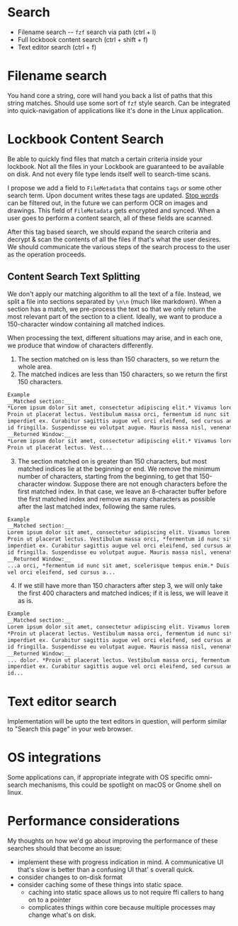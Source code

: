 # Search

+ Filename search -- `fzf` search via path (ctrl + l)
+ Full lockbook content search (ctrl + shift + f)
+ Text editor search (ctrl + f)

# Filename search

You hand core a string, core will hand you back a list of paths that this string matches. Should use some sort of `fzf`
style search. Can be integrated into quick-navigation of applications like it's done in the Linux application.

# Lockbook Content Search

Be able to quickly find files that match a certain criteria inside your lockbook. Not all the files in your Lockbook are
guaranteed to be available on disk. And not every file type lends itself well to search-time scans.

I propose we add a field to `FileMetadata` that contains `tags` or some other search term. Upon document writes these
tags are updated. [Stop words](https://en.wikipedia.org/wiki/Stop_word) can be filtered out, in the future we can
perform OCR on images and drawings. This field of `FileMetadata` gets encrypted and synced. When a user goes to perform
a content search, all of these fields are scanned.

After this tag based search, we should expand the search criteria and decrypt & scan the contents of all the files if
that's what the user desires. We should communicate the various steps of the search process to the user as the operation
proceeds.

## Content Search Text Splitting

We don't apply our matching algorithm to all the text of a file. Instead, we split a file into sections separated by 
`\n\n` (much like markdown). When a section has a match, we pre-process the text so that we only return the most 
relevant part of the section to a client. Ideally, we want to produce a 150-character window containing all 
matched indices.

When processing the text, different situations may arise, and in each one, we produce that window of characters 
differently.
1. The section matched on is less than 150 characters, so we return the whole area.
2. The matched indices are less than 150 characters, so we return the first 150 characters.
```markdown
Example
__Matched section:__
*Lorem ipsum dolor sit amet, consectetur adipiscing elit.* Vivamus lorem purus, malesuada a dui a, auctor lobortis dolor. 
Proin ut placerat lectus. Vestibulum massa orci, fermentum id nunc sit amet, scelerisque tempus enim. Duis tristique 
imperdiet ex. Curabitur sagittis augue vel orci eleifend, sed cursus ante porta. Phasellus pellentesque vulputate ante 
id fringilla. Suspendisse eu volutpat augue. Mauris massa nisl, venenatis eget viverra non, ultrices vel enim.
__Returned Window:__
*Lorem ipsum dolor sit amet, consectetur adipiscing elit.* Vivamus lorem purus, malesuada a dui a, auctor lobortis dolor.
Proin ut placerat lectus. Vest...
```
3. The section matched on is greater than 150 characters, but most matched indices lie at the beginning or end.
We remove the minimum number of characters, starting from the beginning, to get that 150-character window. 
Suppose there are not enough characters before the first matched index. In that case, we leave an 8-character buffer 
before the first matched index and remove as many characters as possible after the last matched index, following the 
same rules.
```markdown
Example
__Matched section:__
Lorem ipsum dolor sit amet, consectetur adipiscing elit. Vivamus lorem purus, malesuada a dui a, auctor lobortis dolor.
Proin ut placerat lectus. Vestibulum massa orci, *fermentum id nunc sit amet, scelerisque tempus enim.* Duis tristique
imperdiet ex. Curabitur sagittis augue vel orci eleifend, sed cursus ante porta. Phasellus pellentesque vulputate ante
id fringilla. Suspendisse eu volutpat augue. Mauris massa nisl, venenatis eget viverra non, ultrices vel enim.
__Returned Window:__
...a orci, *fermentum id nunc sit amet, scelerisque tempus enim.* Duis tristique imperdiet ex. Curabitur sagittis augue 
vel orci eleifend, sed cursus a...
```
4. If we still have more than 150 characters after step 3, we will only take the first 400 characters and matched 
indices; if it is less, we will leave it as is.
```markdown
Example
__Matched section:__
Lorem ipsum dolor sit amet, consectetur adipiscing elit. Vivamus lorem purus, malesuada a dui a, auctor lobortis dolor.
*Proin ut placerat lectus. Vestibulum massa orci, fermentum id nunc sit amet, scelerisque tempus enim. Duis tristique
imperdiet ex. Curabitur sagittis augue vel orci eleifend, sed cursus ante porta. Phasellus pellentesque vulputate* ante
id fringilla. Suspendisse eu volutpat augue. Mauris massa nisl, venenatis eget viverra non, ultrices vel enim.
__Returned Window:__
... dolor. *Proin ut placerat lectus. Vestibulum massa orci, fermentum id nunc sit amet, scelerisque tempus enim. Duis tristique
imperdiet ex. Curabitur sagittis augue vel orci eleifend, sed cursus ante porta. Phasellus pellentesque vulputate* ante
id...
```

# Text editor search

Implementation will be upto the text editors in question, will perform similar to "Search this page" in your web
browser.

# OS integrations

Some applications can, if appropriate integrate with OS specific omni-search mechanisms, this could be spotlight on
macOS or Gnome shell on linux.

# Performance considerations

My thoughts on how we'd go about improving the performance of these searches should that become an issue:

+ implement these with progress indication in mind. A communicative UI that's slow is better than a confusing UI that'
  s overall quick.
+ consider changes to on-disk format
+ consider caching some of these things into static space.
    + caching into static space allows us to not require ffi callers to hang on to a pointer
    + complicates things within core because multiple processes may change what's on disk.